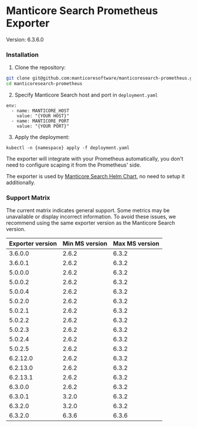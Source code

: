 # Manticore Search Prometheus Exporter

Version: 6.3.6.0

### Installation

1) Clone the repository:
```bash
git clone git@github.com:manticoresoftware/manticoresearch-prometheus.git`
cd manticoresearch-prometheus
```

2) Specify Manticore Search host and port in `deployment.yaml`
```
env:
  - name: MANTICORE_HOST
    value: "{YOUR HOST}"
  - name: MANTICORE_PORT
    value: "{YOUR PORT}"
``` 
3) Apply the deployment: 

```kubernetes helm
kubectl -n {namespace} apply -f deployment.yaml
```

The exporter will integrate with your Prometheus automatically, you don't need to configure scaping it from the Prometheus' side.

The exporter is used by [Manticore Search Helm Chart](https://github.com/manticoresoftware/manticoresearch-helm), no need to setup it additionally.

### Support Matrix

The current matrix indicates general support. Some metrics may be unavailable or display incorrect information. To avoid these issues, we recommend using the same exporter version as the Manticore Search version.

| Exporter version | Min MS version | Max MS version |
|------------------|----------------|----------------|
| 3.6.0.0          | 2.6.2          | 6.3.2          |
| 3.6.0.1          | 2.6.2          | 6.3.2          |
| 5.0.0.0          | 2.6.2          | 6.3.2          |
| 5.0.0.2          | 2.6.2          | 6.3.2          |
| 5.0.0.4          | 2.6.2          | 6.3.2          |
| 5.0.2.0          | 2.6.2          | 6.3.2          |
| 5.0.2.1          | 2.6.2          | 6.3.2          |
| 5.0.2.2          | 2.6.2          | 6.3.2          |
| 5.0.2.3          | 2.6.2          | 6.3.2          |
| 5.0.2.4          | 2.6.2          | 6.3.2          |
| 5.0.2.5          | 2.6.2          | 6.3.2          |
| 6.2.12.0         | 2.6.2          | 6.3.2          |
| 6.2.13.0         | 2.6.2          | 6.3.2          |
| 6.2.13.1         | 2.6.2          | 6.3.2          |
| 6.3.0.0          | 2.6.2          | 6.3.2          |
| 6.3.0.1          | 3.2.0          | 6.3.2          |
| 6.3.2.0          | 3.2.0          | 6.3.2          |
| 6.3.2.0          | 6.3.6          | 6.3.6          |